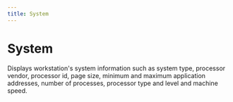 ```yaml
---
title: System
---
```


# System


Displays workstation's system information such as system type, processor vendor, processor id, page size, minimum and maximum application addresses, number of processes, processor type and level and machine speed.
